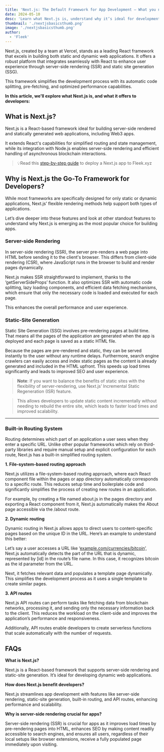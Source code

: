 ```yaml
---
title: 'Next.js: The Default Framework for App Development — What you need to know'
date: 2024-05-10
desc: 'Learn what Next.js is, understand why it’s ideal for development, and how it enhances both performance and user experience in applications.'
thumbnail: './nextjsbasicsthumb.png'
image: './nextjsbasicsthumb.png'
author:
  - 'Fleek'
---
```


Next.js, created by a team at Vercel, stands as a leading React framework that excels in building both static and dynamic web applications. It offers a robust platform that integrates seamlessly with React to enhance user experience through server-side rendering (SSR) and static site generation (SSG).

This framework simplifies the development process with its automatic code splitting, pre-fetching, and optimized performance capabilities.

**In this article, we'll explore what Next.js is, and what it offers to developers:**

## **What is Next.js?**

Next.js is a React-based framework ideal for building server-side rendered and statically generated web applications, including Web3 apps.

It extends React's capabilities for simplified routing and state management, while its integration with Node.js enables server-side rendering and efficient handling of asynchronous blockchain interactions.

> 💡Read this [step-by-step guide](https://blog.fleek.xyz/post/fleek-nextjs-guide/) to deploy a Next.js app to Fleek.xyz

## **Why is Next.js the Go-To Framework for Developers?**

While most frameworks are specifically designed for only static or dynamic applications, Next.js’ flexible rendering methods help support both types of applications.

Let’s dive deeper into these features and look at other standout features to understand why Next.js is emerging as the most popular choice for building apps.

### **Server-side Rendering**

In server-side rendering (SSR), the server pre-renders a web page into HTML before sending it to the client's browser. This differs from client-side rendering (CSR), where JavaScript runs in the browser to build and render pages dynamically.

Next.js makes SSR straightforward to implement, thanks to the ‘getServerSideProps’ function. It also optimizes SSR with automatic code splitting, lazy loading components, and efficient data fetching mechanisms, which ensure that only the necessary code is loaded and executed for each page.

This enhances the overall performance and user experience.

### **Static-Site Generation**

Static Site Generation (SSG) involves pre-rendering pages at build time. That means all the pages of the application are generated when the app is deployed and each page is saved as a static HTML file.

Because the pages are pre-rendered and static, they can be served instantly to the user without any runtime delays. Furthermore, search engine crawlers can easily access and index static pages as the content is already generated and included in the HTML upfront. This speeds up load times significantly and leads to improved SEO and user experience.

> **Note**: If you want to balance the benefits of static sites with the flexibility of server-rendering, use Next.js’ Incremental Static Regeneration (ISR) feature.

> This allows developers to update static content incrementally without needing to rebuild the entire site, which leads to faster load times and improved scalability.

---

### **Built-in Routing System**

Routing determines which part of an application a user sees when they enter a specific URL. Unlike other popular frameworks which rely on third-party libraries and require manual setup and explicit configuration for each route, Next.js has a built-in simplified routing system.

**1. File-system-based routing approach**

Next.js utilizes a file-system-based routing approach, where each React component file within the pages or app directory automatically corresponds to a specific route. This reduces setup time and boilerplate code and significantly simplifies the process of creating new routes in an application.

For example, by creating a file named about.js in the pages directory and exporting a React component from it, Next.js automatically makes the About page accessible via the /about route.

**2. Dynamic routing**

Dynamic routing in Next.js allows apps to direct users to content-specific pages based on the unique ID in the URL. Here’s an example to understand this better:

Let’s say a user accesses a URL like ‘[example.com/currencies/bitcoin](http://example.com/currencies/bitcoin)’, Next.js automatically detects the part of the URL that is dynamic, represented by [id] in the route’s file name. In this case, it recognizes bitcoin as the id parameter from the URL.

Next, it fetches relevant data and populates a template page dynamically. This simplifies the development process as it uses a single template to create similar pages.

**3. API routes**

Next.js API routes can perform tasks like fetching data from blockchain networks, processing it, and sending only the necessary information back to the client. This reduces the workload on the client-side and improves the application’s performance and responsiveness.

Additionally, API routes enable developers to create serverless functions that scale automatically with the number of requests.

## **FAQs**

**What is Next.js?**

Next.js is a React-based framework that supports server-side rendering and static-site generation. It’s ideal for developing dynamic web applications.

**How does Next.js benefit developers?**

Next.js streamlines app development with features like server-side rendering, static-site generation, built-in routing, and API routes, enhancing performance and scalability.

**Why is server-side rendering crucial for apps?**

Server-side rendering (SSR) is crucial for apps as it improves load times by pre-rendering pages into HTML, enhances SEO by making content readily accessible to search engines, and ensures all users, regardless of their local setups like browser extensions, receive a fully populated page immediately upon visiting.
